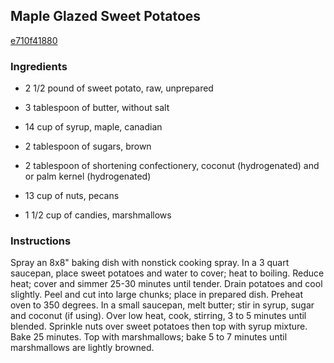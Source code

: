 ## Maple Glazed Sweet Potatoes

[e710f41880](http://www.food.com/recipe/maple-glazed-sweet-potatoes-4851)

### Ingredients

 - 2 1/2 pound of sweet potato, raw, unprepared

 - 3 tablespoon of butter, without salt

 - 14 cup of syrup, maple, canadian

 - 2 tablespoon of sugars, brown

 - 2 tablespoon of shortening confectionery, coconut (hydrogenated) and or palm kernel (hydrogenated)

 - 13 cup of nuts, pecans

 - 1 1/2 cup of candies, marshmallows

### Instructions

Spray an 8x8" baking dish with nonstick cooking spray. In a 3 quart saucepan, place sweet potatoes and water to cover; heat to boiling. Reduce heat; cover and simmer 25-30 minutes until tender. Drain potatoes and cool slightly. Peel and cut into large chunks; place in prepared dish. Preheat oven to 350 degrees. In a small saucepan, melt butter; stir in syrup, sugar and coconut (if using). Over low heat, cook, stirring, 3 to 5 minutes until blended. Sprinkle nuts over sweet potatoes then top with syrup mixture. Bake 25 minutes. Top with marshmallows; bake 5 to 7 minutes until marshmallows are lightly browned.